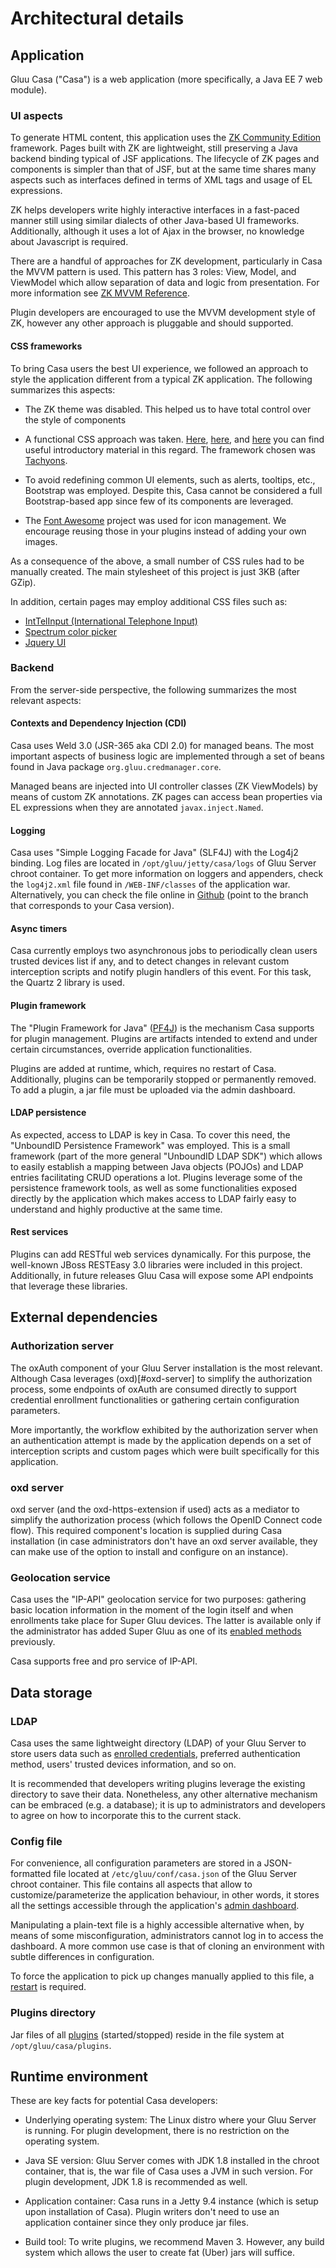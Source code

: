 # Architectural details

## Application

Gluu Casa ("Casa") is a web application (more specifically, a Java EE 7 web module).

### UI aspects

To generate HTML content, this application uses the [ZK Community Edition](https://www.zkoss.org) framework. Pages built with ZK are lightweight, still preserving a Java backend binding typical of JSF applications. The lifecycle of ZK pages and components is simpler than that of JSF, but at the same time shares many aspects such as interfaces defined in terms of XML tags and usage of EL expressions. 

ZK helps developers write highly interactive interfaces in a fast-paced manner still using similar dialects of other Java-based UI frameworks. Additionally, although it uses a lot of Ajax in the browser, no knowledge about Javascript is required.

There are a handful of approaches for ZK development, particularly in Casa the MVVM pattern is used. This pattern has 3 roles: View, Model, and ViewModel which allow separation of data and logic from presentation. For more information see [ZK MVVM Reference](http://books.zkoss.org/zk-mvvm-book/8.0/).

Plugin developers are encouraged to use the MVVM development style of ZK, however any other approach is pluggable and should supported.

#### CSS frameworks

To bring Casa users the best UI experience, we followed an approach to style the application different from a typical ZK application. The following summarizes this aspects:

- The ZK theme was disabled. This helped us to have total control over the style of components

- A functional CSS approach was taken. [Here](https://www.smashingmagazine.com/2013/10/challenging-css-best-practices-atomic-approach/), [here](https://css-tricks.com/lets-define-exactly-atomic-css/), and [here](https://johnpolacek.github.io/the-case-for-atomic-css/) you can find useful introductory material in this regard. The framework chosen was [Tachyons](http://tachyons.io).

- To avoid redefining common UI elements, such as alerts, tooltips, etc., Bootstrap was employed. Despite this, Casa cannot be considered a full Bootstrap-based app since few of its components are leveraged.

- The [Font Awesome](https://fontawesome.com) project was used for icon management. We encourage reusing those in your plugins instead of adding your own images.

As a consequence of the above, a small number of CSS rules had to be manually created. The main stylesheet of this project is just 3KB (after GZip).

In addition, certain pages may employ additional CSS files such as:

* [IntTelInput (International Telephone Input)](https://github.com/jackocnr/intl-tel-input)
* [Spectrum color picker](https://github.com/bgrins/spectrum)
* [Jquery UI](http://jqueryui.com)

### Backend

From the server-side perspective, the following summarizes the most relevant aspects:

#### Contexts and Dependency Injection (CDI)

Casa uses Weld 3.0 (JSR-365 aka CDI 2.0) for managed beans. The most important aspects of business logic are implemented through a set of beans found in Java package `org.gluu.credmanager.core`.

Managed beans are injected into UI controller classes (ZK ViewModels) by means of custom ZK annotations. ZK pages can access bean properties via EL expressions when they are annotated `javax.inject.Named`.

#### Logging

Casa uses "Simple Logging Facade for Java" (SLF4J) with the Log4j2 binding. Log files are located in `/opt/gluu/jetty/casa/logs` of Gluu Server chroot container. To get more information on loggers and appenders, check the `log4j2.xml` file found in `/WEB-INF/classes` of the application war. Alternatively, you can check the file online in [Github](https://github.com/GluuFederation/casa/blob/version_3.1.5/app/src/main/resources/log4j2.xml) (point to the branch that corresponds to your Casa version).

#### Async timers

Casa currently employs two asynchronous jobs to periodically clean users trusted devices list if any, and to detect changes in relevant custom interception scripts and notify plugin handlers of this event. For this task, the Quartz 2 library is used.

#### Plugin framework

The "Plugin Framework for Java" ([PF4J](http://www.pf4j.org)) is the mechanism Casa supports for plugin management. Plugins are artifacts intended to extend and under certain circumstances, override application functionalities.

Plugins are added at runtime, which, requires no restart of Casa. Additionally, plugins can be temporarily stopped or permanently removed.
To add a plugin, a jar file must be uploaded via the admin dashboard. 

#### LDAP persistence

As expected, access to LDAP is key in Casa. To cover this need, the "UnboundID Persistence Framework" was employed. This is a small framework (part of the more general "UnboundID LDAP SDK") which allows to easily establish a mapping between Java objects (POJOs) and LDAP entries facilitating CRUD operations a lot. Plugins leverage some of the persistence framework tools, as well as some functionalities exposed directly by the application which makes access to LDAP fairly easy to understand and highly productive at the same time. 

#### Rest services

Plugins can add RESTful web services dynamically. For this purpose, the well-known JBoss RESTEasy 3.0 libraries were included in this project. Additionally, in future releases Gluu Casa will expose some API endpoints that leverage these libraries. 

## External dependencies

### Authorization server

The oxAuth component of your Gluu Server installation is the most relevant. Although Casa leverages (oxd)[#oxd-server] to simplify the authorization process, some endpoints of oxAuth are consumed directly to support credential enrollment functionalities or gathering certain configuration parameters. 

More importantly, the workflow exhibited by the authorization server when an authentication attempt is made by the application depends on a set of interception scripts and custom pages which were built specifically for this application. 

### oxd server

oxd server (and the oxd-https-extension if used) acts as a mediator to simplify the authorization process (which follows the OpenID Connect code flow). This required component's location is supplied during Casa installation (in case administrators don't have an oxd server available, they can make use of the option to install and configure on an instance).

### Geolocation service

Casa uses the "IP-API" geolocation service for two purposes: gathering basic location information in the moment of the login itself and when enrollments take place for Super Gluu devices. The latter is available only if the administrator has added Super Gluu as one of its [enabled methods](../administration/#enabled-methods) previously.

Casa supports free and pro service of IP-API.

## Data storage

### LDAP

Casa uses the same lightweight directory (LDAP) of your Gluu Server to store users data such as [enrolled credentials](../administration/credentials-stored.md), preferred authentication method, users' trusted devices information, and so on. 

It is recommended that developers writing plugins leverage the existing directory to save their data. Nonetheless, any other alternative mechanism can be embraced (e.g. a database); it is up to administrators and developers to agree on how to incorporate this to the current stack.

### Config file

For convenience, all configuration parameters are stored in a JSON-formatted file located at `/etc/gluu/conf/casa.json` of the Gluu Server chroot container. This file contains all aspects that allow to customize/parameterize the application behaviour, in other words, it stores all the settings accessible through the application's [admin dashboard](../administration/admin-console.md).

Manipulating a plain-text file is a highly accessible alternative when, by means of some misconfiguration, administrators cannot log in to access the dashboard. A more common use case is that of cloning an environment with subtle differences in configuration.

To force the application to pick up changes manually applied to this file, a [restart](../administration/faq.md#how-do-i-restart-the-application) is required.

### Plugins directory

Jar files of all [plugins](#plugin-framework) (started/stopped) reside in the file system at `/opt/gluu/casa/plugins`.

## Runtime environment

These are key facts for potential Casa developers:

* Underlying operating system: The Linux distro where your Gluu Server is running. For plugin development, there is no restriction on the operating system.

* Java SE version: Gluu Server comes with JDK 1.8 installed in the chroot container, that is, the war file of Casa uses a JVM in such version.  For plugin development, JDK 1.8 is recommended as well.

* Application container: Casa runs in a Jetty 9.4 instance (which is setup upon installation of Casa). Plugin writers don't need to use an application container since they only produce jar files.

* Build tool: To write plugins, we recommend Maven 3. However, any build system which allows the user to create fat (Uber) jars will suffice.
